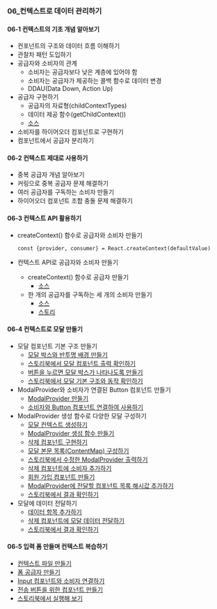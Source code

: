 ### 06\_컨텍스트로 데이터 관리하기

#### 06-1 컨텍스트의 기초 개념 알아보기

- 컨포넌트의 구조와 데이터 흐름 이해하기
- 관찰차 패턴 도입하기
- 공급자와 소비자의 관계
  - 소비자는 공급자보다 낮은 계층에 있어야 함
  - 소비자는 공급자가 제공하는 콜백 함수로 데이터 변경
  - DDAU(Data Down, Action Up)
- 공급자 구현하기
  - 공급자의 자료형(childContextTypes)
  - 데이터 제공 함수(getChildContext())
  - [소스]()
- 소비자를 하이어오더 컴포넌트로 구현하기
- 컴포넌트에서 공급자 분리하기

#### 06-2 컨텍스트 제대로 사용하기

- 중복 공급자 개념 알아보기
- 커링으로 중복 공급자 문제 해결하기
- 여러 공급자를 구독하는 소비자 만들기
- 하이어오더 컴포넌트 조합 충돌 문제 해결하기

#### 06-3 컨텍스트 API 활용하기

- createContext() 함수로 공급자와 소비자 만들기
  ```
  const {provider, consumer} = React.createContext(defaultValue)
  ```
- 컨텍스트 API로 공급자와 소비자 만들기

  - createContext() 함수로 공급자 만들기
    - [소스](../../src/ch06/LoadingProviderWithNewContext.jsx)
  - 한 개의 공급자를 구독하는 세 개의 소비자 만들기
    - [소스](../../src/ch06/ButtonWithNewConsumer.jsx)
    - [스토리](../../src/stories/ContextStory.jsx)

#### 06-4 컨텍스트로 모달 만들기

- 모달 컴포넌트 기본 구조 만들기
  - [모달 박스와 반투명 배경 만들기](../../src/ch06/Modal.jsx)
  - [스토리북에서 모달 컴포넌트 출력 확인하기](../../src/stories/ModalStory.jsx)
  - [버튼을 누르면 모달 박스가 나타나도록 만들기](../../src/ch06/ButtonWithModal.jsx)
  - [스토리북에서 모달 기본 구조와 동작 확인하기](../../src/stories/ModalStory.jsx)
- ModalProvider와 소비자가 연결된 Button 컴포넌트 만들기
  - [ModalProvider 만들기](../../src/ch06/ModalProvider.jsx)
  - [소비자와 Button 컴포넌트 연결하여 사용하기](../../src/stories/ModalStory.jsx)
- ModalProvider 생성 함수로 다양한 모달 구성하기
  - [모달 컨텍스트 생성하기](../../src/ch06/ModalContext.jsx)
  - [ModalProvider 생성 함수 만들기](../../src/ch06/createModalProvider.jsx)
  - [삭제 컴포넌트 구현하기](../../src/ch06/DeleteModalContent.jsx)
  - [모달 본문 목록(ContentMap) 구성하기](../../src/ch06/ModalProviderWithKey.jsx)
  - [스토리북에서 수정한 ModalProvider 출력하기](../../src/stories/ModalStory.jsx)
  - [삭제 컴포넌트에 소비자 추가하기](../../src/ch06/DeleteModalContent.jsx)
  - [회원 가입 컴포넌트 만들기](../../src/ch06/CreateMemberModalContent.jsx)
  - [ModalProvider에 전달할 컴포넌트 목록 해시값 추가하기](../../src/ch06/ModalProviderWithKey.jsx)
  - [스토리북에서 결과 확인하기](../../src/stories/ModalStory.jsx)
- 모달에 데이터 전달하기
  - [데이터 항목 추가하기](../../src/ch06/createModalProvider.jsx)
  - [삭제 컴포넌트에 모달 데이터 전달하기](../../src/ch06/DeleteModalContent.jsx)
  - [스토리북에서 결과 확인하기](../../src/stories/ModalStory.jsx)

#### 06-5 입력 폼 만들며 컨텍스트 복습하기

- [컨텍스트 파일 만들기](../../src/ch06/FormContext.jsx)
- [폼 공급자 만들기](../../src/ch06/Form.jsx)
- [Input 컴포넌트와 소비자 연결하기](../../src/ch06/FormConsumerExample.jsx)
- [전송 버튼을 위한 컴포넌트 만들기](../../src/ch06/FormSubmitButton.jsx)
- [스토리북에서 실행해 보기](../../src/stories/FormStory.jsx)
